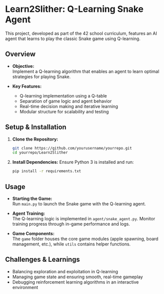 # Learn2Slither: Q-Learning Snake Agent

This project, developed as part of the 42 school curriculum, features an AI agent that learns to play the classic Snake game using Q-learning.

## Overview

- **Objective:**  
  Implement a Q-learning algorithm that enables an agent to learn optimal strategies for playing Snake.

- **Key Features:**  
  - Q-learning implementation using a Q-table  
  - Separation of game logic and agent behavior  
  - Real-time decision making and iterative learning  
  - Modular structure for scalability and testing


## Setup & Installation

1. **Clone the Repository:**
    ```bash
    git clone https://github.com/yourusername/yourrepo.git
    cd yourrepo/Learn2Slither
    ```

2. **Install Dependencies:**
    Ensure Python 3 is installed and run:
    ```bash
    pip install -r requirements.txt
    ```

## Usage

- **Starting the Game:**  
  Run `main.py` to launch the Snake game with the Q-learning agent.

- **Agent Training:**  
  The Q-learning logic is implemented in `agent/snake_agent.py`. Monitor training progress through in-game performance and logs.

- **Game Components:**  
  The `game` folder houses the core game modules (apple spawning, board management, etc.), while `utils` contains helper functions.

## Challenges & Learnings

- Balancing exploration and exploitation in Q-learning  
- Managing game state and ensuring smooth, real-time gameplay  
- Debugging reinforcement learning algorithms in an interactive environment
